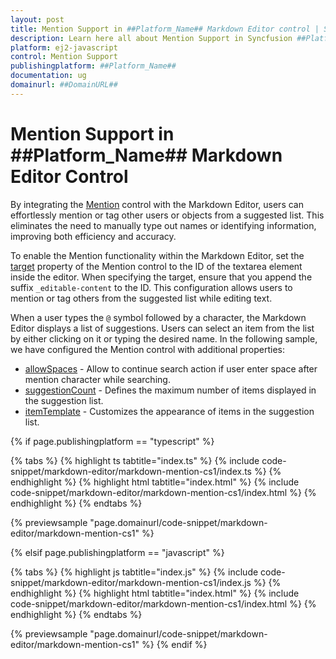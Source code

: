 ```yaml
---
layout: post
title: Mention Support in ##Platform_Name## Markdown Editor control | Syncfusion
description: Learn here all about Mention Support in Syncfusion ##Platform_Name## Markdown Editor control of Syncfusion Essential JS 2 and more.
platform: ej2-javascript
control: Mention Support
publishingplatform: ##Platform_Name##
documentation: ug
domainurl: ##DomainURL##
---
```


# Mention Support in ##Platform_Name## Markdown Editor Control

By integrating the [Mention](https://helpej2.syncfusion.com/documentation/mention/getting-started) control with the Markdown Editor, users can effortlessly mention or tag other users or objects from a suggested list. This eliminates the need to manually type out names or identifying information, improving both efficiency and accuracy.

To enable the Mention functionality within the Markdown Editor, set the [target](https://helpej2.syncfusion.com/documentation/api/mention#target)  property of the Mention control to the ID of the textarea element inside the editor. When specifying the target, ensure that you append the suffix `_editable-content` to the ID. This configuration allows users to mention or tag others from the suggested list while editing text.

When a user types the `@` symbol followed by a character, the Markdown Editor displays a list of suggestions. Users can select an item from the list by either clicking on it or typing the desired name. In the following sample, we have configured the Mention control with additional properties:

* [allowSpaces](https://helpej2.syncfusion.com/documentation/api/mention#allowspaces) - Allow to continue search action if user enter space after mention character while searching.
* [suggestionCount](https://helpej2.syncfusion.com/documentation/api/mention#suggestioncount) - Defines the maximum number of items displayed in the suggestion list.
* [itemTemplate](https://helpej2.syncfusion.com/documentation/api/mention#itemtemplate) - Customizes the appearance of items in the suggestion list.

{% if page.publishingplatform == "typescript" %}

{% tabs %}
{% highlight ts tabtitle="index.ts" %}
{% include code-snippet/markdown-editor/markdown-mention-cs1/index.ts %}
{% endhighlight %}
{% highlight html tabtitle="index.html" %}
{% include code-snippet/markdown-editor/markdown-mention-cs1/index.html %}
{% endhighlight %}
{% endtabs %}
        
{% previewsample "page.domainurl/code-snippet/markdown-editor/markdown-mention-cs1" %}

{% elsif page.publishingplatform == "javascript" %}

{% tabs %}
{% highlight js tabtitle="index.js" %}
{% include code-snippet/markdown-editor/markdown-mention-cs1/index.js %}
{% endhighlight %}
{% highlight html tabtitle="index.html" %}
{% include code-snippet/markdown-editor/markdown-mention-cs1/index.html %}
{% endhighlight %}
{% endtabs %}

{% previewsample "page.domainurl/code-snippet/markdown-editor/markdown-mention-cs1" %}
{% endif %}